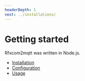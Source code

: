 ```yaml
---
headerDepth: 1
next: ../installations/
---
```


# Getting started

Rfxcom2mqtt was written in Node.js.

* [Installation](../installations/README.md)
* [Configuration](../configuration/README.md)
* [Usage](../usage/README.md)